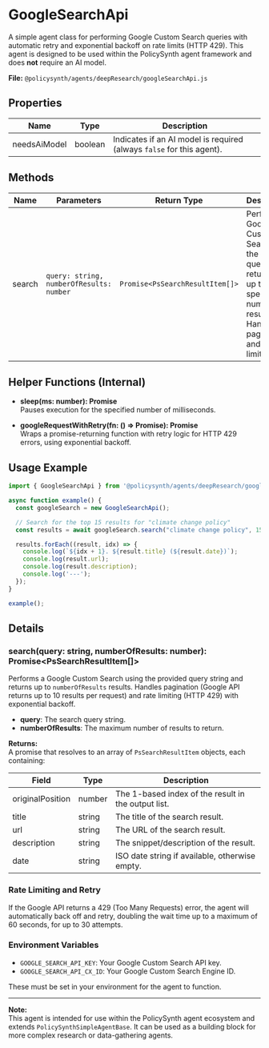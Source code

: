 # GoogleSearchApi

A simple agent class for performing Google Custom Search queries with automatic retry and exponential backoff on rate limits (HTTP 429). This agent is designed to be used within the PolicySynth agent framework and does **not** require an AI model.

**File:** `@policysynth/agents/deepResearch/googleSearchApi.js`

## Properties

| Name           | Type    | Description                                      |
|----------------|---------|--------------------------------------------------|
| needsAiModel   | boolean | Indicates if an AI model is required (always `false` for this agent). |

## Methods

| Name    | Parameters                                                                 | Return Type                | Description                                                                                      |
|---------|----------------------------------------------------------------------------|----------------------------|--------------------------------------------------------------------------------------------------|
| search  | `query: string, numberOfResults: number`                                   | `Promise<PsSearchResultItem[]>` | Performs a Google Custom Search for the given query, returning up to the specified number of results. Handles pagination and rate limiting. |

## Helper Functions (Internal)

- **sleep(ms: number): Promise<void>**  
  Pauses execution for the specified number of milliseconds.

- **googleRequestWithRetry<T>(fn: () => Promise<T>): Promise<T>**  
  Wraps a promise-returning function with retry logic for HTTP 429 errors, using exponential backoff.

## Usage Example

```typescript
import { GoogleSearchApi } from '@policysynth/agents/deepResearch/googleSearchApi.js';

async function example() {
  const googleSearch = new GoogleSearchApi();

  // Search for the top 15 results for "climate change policy"
  const results = await googleSearch.search("climate change policy", 15);

  results.forEach((result, idx) => {
    console.log(`${idx + 1}. ${result.title} (${result.date})`);
    console.log(result.url);
    console.log(result.description);
    console.log('---');
  });
}

example();
```

## Details

### search(query: string, numberOfResults: number): Promise<PsSearchResultItem[]>

Performs a Google Custom Search using the provided query string and returns up to `numberOfResults` results. Handles pagination (Google API returns up to 10 results per request) and rate limiting (HTTP 429) with exponential backoff.

- **query**: The search query string.
- **numberOfResults**: The maximum number of results to return.

**Returns:**  
A promise that resolves to an array of `PsSearchResultItem` objects, each containing:

| Field             | Type    | Description                                 |
|-------------------|---------|---------------------------------------------|
| originalPosition  | number  | The 1-based index of the result in the output list. |
| title             | string  | The title of the search result.             |
| url               | string  | The URL of the search result.               |
| description       | string  | The snippet/description of the result.      |
| date              | string  | ISO date string if available, otherwise empty. |

### Rate Limiting and Retry

If the Google API returns a 429 (Too Many Requests) error, the agent will automatically back off and retry, doubling the wait time up to a maximum of 60 seconds, for up to 30 attempts.

### Environment Variables

- `GOOGLE_SEARCH_API_KEY`: Your Google Custom Search API key.
- `GOOGLE_SEARCH_API_CX_ID`: Your Google Custom Search Engine ID.

These must be set in your environment for the agent to function.

---

**Note:**  
This agent is intended for use within the PolicySynth agent ecosystem and extends `PolicySynthSimpleAgentBase`. It can be used as a building block for more complex research or data-gathering agents.